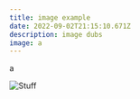 ```yaml
---
title: image example
date: 2022-09-02T21:15:10.671Z
description: image dubs
image: a
---
```

a

![Stuff](/img/v4-460px-get-the-url-for-pictures-step-2-version-6.jpg.webp.jpeg "Stuff")